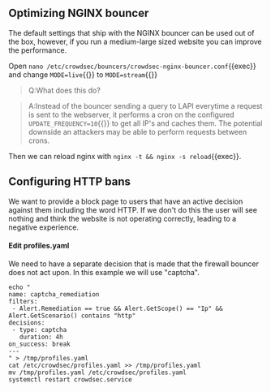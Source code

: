 ## Optimizing NGINX bouncer

The default settings that ship with the NGINX bouncer can be used out of the box, however, if you run a medium-large sized website you can improve the performance.

Open `nano /etc/crowdsec/bouncers/crowdsec-nginx-bouncer.conf`{{exec}} and change `MODE=live`{{}} to `MODE=stream`{{}}

>Q:What does this do?

>A:Instead of the bouncer sending a query to LAPI everytime a request is sent to the webserver, it performs a cron on the configured `UPDATE_FREQUENCY=10`{{}} to get all IP's and caches them. The potential downside an attackers may be able to perform requests between crons.

Then we can reload nginx with `nginx -t && nginx -s reload`{{exec}}.

## Configuring HTTP bans

We want to provide a block page to users that have an active decision against them including the word HTTP. If we don't do this the user will see nothing and think the website is not operating correctly, leading to a negative experience.

#### Edit profiles.yaml

We need to have a separate decision that is made that the firewall bouncer does not act upon. In this example we will use "captcha".

```
echo "
name: captcha_remediation
filters:
 - Alert.Remediation == true && Alert.GetScope() == "Ip" && Alert.GetScenario() contains "http"
decisions:
 - type: captcha
   duration: 4h
on_success: break
---
" > /tmp/profiles.yaml
cat /etc/crowdsec/profiles.yaml >> /tmp/profiles.yaml
mv /tmp/profiles.yaml /etc/crowdsec/profiles.yaml
systemctl restart crowdsec.service
```